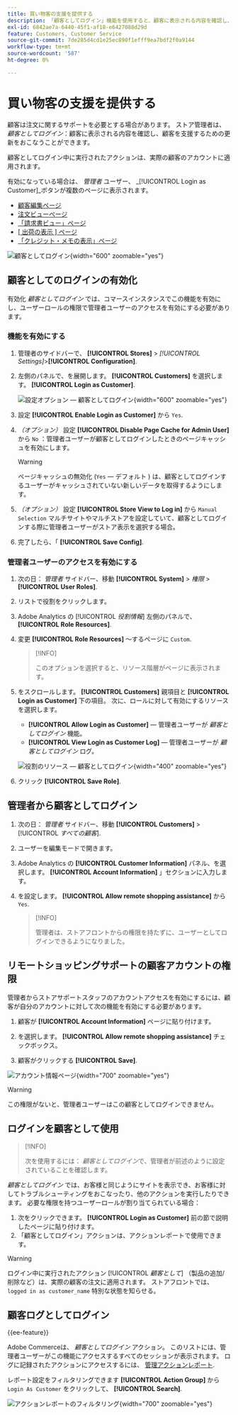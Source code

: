 ```yaml
---
title: 買い物客の支援を提供する
description: 「顧客としてログイン」機能を使用すると、顧客に表示される内容を確認し、顧客に代わって更新を行うことができます。
exl-id: 6842ae7a-6440-45f1-af18-e6427088d29d
feature: Customers, Customer Service
source-git-commit: 7de285d4cd1e25ec890f1efff9ea7bdf2f0a9144
workflow-type: tm+mt
source-wordcount: '587'
ht-degree: 0%

---
```


# 買い物客の支援を提供する

顧客は注文に関するサポートを必要とする場合があります。 ストア管理者は、 _顧客としてログイン_：顧客に表示される内容を確認し、顧客を支援するための更新をおこなうことができます。

顧客としてログイン中に実行されたアクションは、実際の顧客のアカウントに適用されます。

有効になっている場合は、 _管理者_ ユーザー、 _[!UICONTROL Login as Customer]_ボタンが複数のページに表示されます。

* [顧客編集ページ](../customers/update-account.md)
* [注文ビューページ](../stores-purchase/order-processing.md)
* [「請求書ビュー」ページ](../stores-purchase/invoices.md)
* [[ 出荷の表示 ] ページ](../stores-purchase/shipments.md)
* [「クレジット・メモの表示」ページ](../stores-purchase/credit-memo-create.md)

![顧客としてログイン](assets/login-as-customer.png){width="600" zoomable="yes"}

## 顧客としてのログインの有効化

有効化 _顧客としてログイン_ では、コマースインスタンスでこの機能を有効にし、ユーザーロールの権限で管理者ユーザーのアクセスを有効にする必要があります。

### 機能を有効にする

1. 管理者のサイドバーで、  **[!UICONTROL Stores]** > _[!UICONTROL Settings]_>**[!UICONTROL Configuration]**.

1. 左側のパネルで、を展開します。 **[!UICONTROL Customers]** を選択します。  **[!UICONTROL Login as Customer]**.

   ![設定オプション — 顧客としてログイン](../configuration-reference/customers/assets/login-as-customer.png){width="600" zoomable="yes"}

1. 設定 **[!UICONTROL Enable Login as Customer]** から `Yes`.

1. _（オプション）_ 設定 **[!UICONTROL Disable Page Cache for Admin User]** から `No` ：管理者ユーザーが顧客としてログインしたときのページキャッシュを有効にします。

   >[!WARNING]
   >
   > ページキャッシュの無効化 (`Yes`  — デフォルト ) は、顧客としてログインするユーザーがキャッシュされていない新しいデータを取得するようにします。

1. _（オプション）_ 設定 **[!UICONTROL Store View to Log in]** から `Manual Selection` マルチサイトやマルチストアを設定していて、顧客としてログインする際に管理者ユーザーがストア表示を選択する場合。

1. 完了したら、「 **[!UICONTROL Save Config]**.

### 管理者ユーザーのアクセスを有効にする

1. 次の日： _管理者_ サイドバー、移動 **[!UICONTROL System]** > _権限_ > **[!UICONTROL User Roles]**.

1. リストで役割をクリックします。

1. Adobe Analytics の [!UICONTROL _役割情報_] 左側のパネルで、 **[!UICONTROL Role Resources]**.

1. 変更 **[!UICONTROL Role Resources]** ～するページに `Custom`.

   >[!INFO]
   >
   > このオプションを選択すると、リソース階層がページに表示されます。

1. をスクロールします。  **[!UICONTROL Customers]** 親項目と **[!UICONTROL Login as Customer]** 下の項目。 次に、ロールに対して有効にするリソースを選択します。

   * **[!UICONTROL Allow Login as Customer]**  — 管理者ユーザーが _顧客としてログイン_ 機能。
   * **[!UICONTROL View Login as Customer Log]**  — 管理者ユーザーが _顧客としてログイン_ ログ。

   ![役割のリソース — 顧客としてログイン](assets/customers-login-as-customer-role-resources.png){width="400" zoomable="yes"}

1. クリック **[!UICONTROL Save Role]**.

## 管理者から顧客としてログイン

1. 次の日： _管理者_ サイドバー、移動 **[!UICONTROL Customers]** > [!UICONTROL _すべての顧客_].

1. ユーザーを編集モードで開きます。

1. Adobe Analytics の **[!UICONTROL Customer Information]** パネル、を選択します。 **[!UICONTROL Account Information]** 」セクションに入力します。

1. を設定します。 **[!UICONTROL Allow remote shopping assistance]** から `Yes`.

   >[!INFO]
   >
   >管理者は、ストアフロントからの権限を持たずに、ユーザーとしてログインできるようになりました。

## リモートショッピングサポートの顧客アカウントの権限

管理者からストアサポートスタッフのアカウントアクセスを有効にするには、顧客が自分のアカウントに対して次の機能を有効にする必要があります。

1. 顧客が **[!UICONTROL Account Information]** ページに貼り付けます。

1. を選択します。 **[!UICONTROL Allow remote shopping assistance]** チェックボックス。

1. 顧客がクリックする **[!UICONTROL Save]**.

![アカウント情報ページ](assets/permission.png){width="700" zoomable="yes"}

>[!WARNING]
>
>この権限がないと、管理者ユーザーはこの顧客としてログインできません。

## ログインを顧客として使用

>[!INFO]
>
>次を使用するには： _顧客としてログイン_&#x200B;で、管理者が前述のように設定されていることを確認します。

_顧客としてログイン_ では、お客様と同じようにサイトを表示でき、お客様に対してトラブルシューティングをおこなったり、他のアクションを実行したりできます。 必要な権限を持つユーザーロールが割り当てられている場合：

1. 次をクリックできます。 **[!UICONTROL Login as Customer]** 前の節で説明したページに貼り付けます。
1. 「顧客としてログイン」アクションは、アクションレポートで使用できます。

>[!WARNING]
>
>ログイン中に実行されたアクション [!UICONTROL _顧客として_] （製品の追加/削除など）は、実際の顧客の注文に適用されます。 ストアフロントでは、 `logged in as customer_name` 特別な状態を知らせる。

## 顧客ログとしてログイン

{{ee-feature}}

Adobe Commerceは、 _顧客としてログイン_ アクション。 このリストには、管理者ユーザーがこの機能にアクセスするすべてのセッションが表示されます。 ログに記録されたアクションにアクセスするには、 [管理アクションレポート](../systems/action-log-report.md).

レポート設定をフィルタリングできます **[!UICONTROL Action Group]** から `Login As Customer` をクリックして、 **[!UICONTROL Search]**.

![アクションレポートのフィルタリング](assets/customers-login-as-customer-log-filter.png){width="700" zoomable="yes"}
